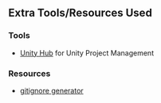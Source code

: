 ## Extra Tools/Resources Used

### Tools
* [Unity Hub](https://unity.com/download) for Unity Project Management


### Resources
* [gitignore generator](https://www.toptal.com/developers/gitignore)